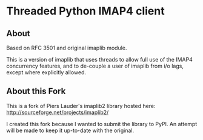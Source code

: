 Threaded Python IMAP4 client
============================

About
-----

Based on RFC 3501 and original imaplib module.

This is a version of imaplib that uses threads to allow full use of the
IMAP4 concurrency features, and to de-couple a user of imaplib from i/o
lags, except where explicitly allowed.

About this Fork
---------------

This is a fork of Piers Lauder's imaplib2 library hosted here: http://sourceforge.net/projects/imaplib2/

I created this fork because I wanted to submit the library to PyPI. An attempt will be made to keep it up-to-date with the original.
